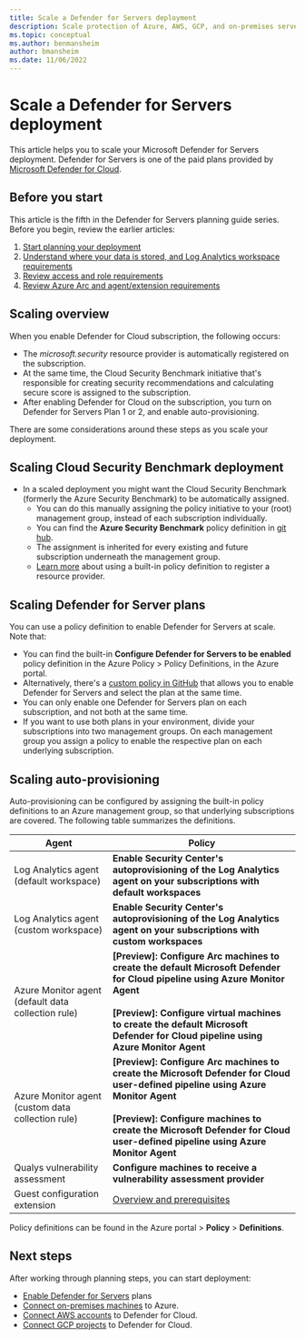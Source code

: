 ```yaml
---
title: Scale a Defender for Servers deployment 
description: Scale protection of Azure, AWS, GCP, and on-premises servers with Defender for Servers 
ms.topic: conceptual
ms.author: benmansheim
author: bmansheim
ms.date: 11/06/2022
---
```

# Scale a Defender for Servers deployment

This article helps you to scale your Microsoft Defender for Servers deployment. Defender for Servers is one of the paid plans provided by [Microsoft Defender for Cloud](defender-for-cloud-introduction.md).

## Before you start

This article is the fifth in the Defender for Servers planning guide series. Before you begin, review the earlier articles:

1. [Start planning your deployment](plan-defender-for-servers.md)
1. [Understand where your data is stored, and Log Analytics workspace requirements](plan-defender-for-servers-data-workspace.md)
1. [Review access and role requirements](plan-defender-for-servers-roles.md)
1. [Review Azure Arc and agent/extension requirements](plan-defender-for-servers-agents.md)


 
## Scaling overview

When you enable Defender for Cloud subscription, the following occurs:

- The *microsoft.security* resource provider is automatically registered on the subscription.
- At the same time, the Cloud Security Benchmark initiative that's responsible for creating security recommendations and calculating secure score is assigned to the subscription.
- After enabling Defender for Cloud on the subscription, you turn on  Defender for Servers Plan 1 or 2, and enable auto-provisioning.


There are some considerations around these steps as you scale your deployment.

## Scaling Cloud Security Benchmark deployment

- In a scaled deployment you might want the Cloud Security Benchmark (formerly the Azure Security Benchmark) to be automatically assigned.
    - You can do this manually assigning the policy initiative to your (root) management group, instead of each subscription individually.
    - You can find the **Azure Security Benchmark** policy definition in [git hub](https://github.com/Azure/azure-policy/blob/master/built-in-policies/policySetDefinitions/Security%20Center/AzureSecurityCenter.json).
    - The assignment is inherited for every existing and future subscription underneath the management group.
    - [Learn more](onboard-management-group.md) about using a built-in policy definition to register a resource provider.


## Scaling Defender for Server plans

You can use a policy definition to enable Defender for Servers at scale. Note that:

- You can find the built-in **Configure Defender for Servers to be enabled** policy definition in the Azure Policy > Policy Definitions, in the Azure portal.
- Alternatively, there's a [custom policy in GitHub](https://github.com/Azure/Microsoft-Defender-for-Cloud/tree/main/Policy/Enable%20Defender%20for%20Servers%20plans) that allows you to enable Defender for Servers and select the plan at the same time.
- You can only enable one Defender for Servers plan on each subscription, and not both at the same time.
- If you want to use both plans in your environment, divide your subscriptions into two management groups. On each management group you assign a policy to enable the respective plan on each underlying subscription.


## Scaling auto-provisioning 

Auto-provisioning can be configured by assigning the built-in policy definitions to an Azure management group, so that underlying subscriptions are covered. The following table summarizes the definitions. 


Agent | Policy
---  | ---
Log Analytics agent (default workspace) | **Enable Security Center's autoprovisioning of the Log Analytics agent on your subscriptions with default workspaces**
Log Analytics agent (custom workspace) | **Enable Security Center's autoprovisioning of the Log Analytics agent on your subscriptions with custom workspaces**
Azure Monitor agent (default data collection rule) | **[Preview]: Configure Arc machines to create the default Microsoft Defender for Cloud pipeline using Azure Monitor Agent**<br/><br/> **[Preview]: Configure virtual machines to create the default Microsoft Defender for Cloud pipeline using Azure Monitor Agent**
Azure Monitor agent (custom data collection rule) | **[Preview]: Configure Arc machines to create the Microsoft Defender for Cloud user-defined pipeline using Azure Monitor Agent**<br/><br/> **[Preview]: Configure machines to create the Microsoft Defender for Cloud user-defined pipeline using Azure Monitor Agent**
Qualys vulnerability assessment | **Configure machines to receive a vulnerability assessment provider** 
Guest configuration extension | [Overview and prerequisites](../virtual-machines/extensions/guest-configuration.md)

Policy definitions can be found in the Azure portal > **Policy** > **Definitions**.



## Next steps

After working through planning steps, you can start deployment:

- [Enable Defender for Servers](enable-enhanced-security.md) plans
- [Connect on-premises machines](quickstart-onboard-aws.md) to Azure.
- [Connect AWS accounts](quickstart-onboard-aws.md) to Defender for Cloud.
- [Connect GCP projects](quickstart-onboard-gcp.md) to Defender for Cloud.
